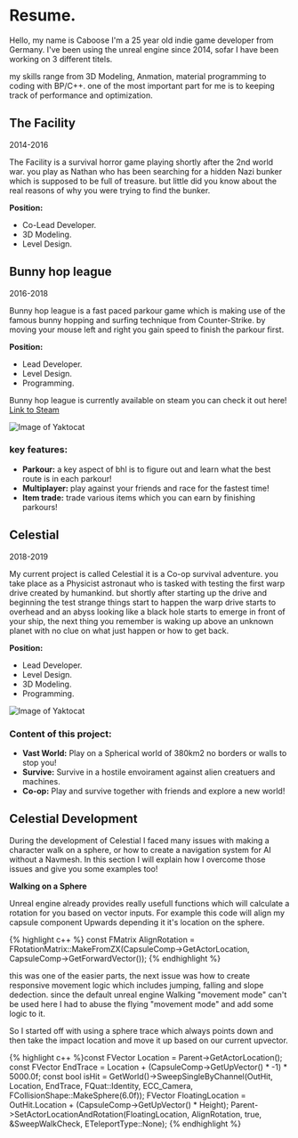 # Resume.

Hello, my name is Caboose I'm a 25 year old indie game developer from Germany.
I've been using the unreal engine since 2014, sofar I have been working on 3 different titels.

my skills range from 3D Modeling, Anmation, material programming to coding with BP/C++. 
one of the most important part for me is to keeping track of performance and optimization.

## The Facility
2014-2016

The Facility is a survival horror game playing shortly after the 2nd world war. you play as Nathan who has been searching for a hidden Nazi bunker
which is supposed to be full of treasure. but little did you know about the real reasons of why you were trying to find the bunker.

**Position:**
- Co-Lead Developer.
- 3D Modeling.
- Level Design.

## Bunny hop league
2016-2018

Bunny hop league is a fast paced parkour game which is making use of the famous bunny hopping and surfing technique from Counter-Strike.
by moving your mouse left and right you gain speed to finish the parkour first.

**Position:**
- Lead Developer.
- Level Design.
- Programming.
 
Bunny hop league is currently available on steam you can check it out here! [Link to Steam ](https://store.steampowered.com/app/429780/Bunny_Hop_League/)

![Image of Yaktocat](https://github.com/Caboose413/Caboose413.github.io/blob/master/assets/bunnyhopleague/BhlExample.gif?raw=true)

### key features:

- **Parkour:** a key aspect of bhl is to figure out and learn what the best route is in each parkour!
- **Multiplayer:** play against your friends and race for the fastest time!
- **Item trade:** trade various items which you can earn by finishing parkours!

## Celestial
2018-2019

My current project is called Celestial it is a Co-op survival adventure. you take place as a Physicist astronaut who is tasked with testing the first warp drive created by humankind.
but shortly after starting up the drive and beginning the test strange things start to happen the warp drive starts to overhead and an abyss looking like a black hole starts to emerge in front of your ship,
the next thing you remember is waking up above an unknown planet with no clue on what just happen or how to get back.

**Position:**
- Lead Developer.
- Level Design.
- 3D Modeling.
- Programming.

![Image of Yaktocat](https://github.com/Caboose413/Caboose413.github.io/blob/master/assets/Celestial/CelestialGif01.gif?raw=true)

### Content of this project:

- **Vast World:** Play on a Spherical world of 380km2 no borders or walls to stop you!
- **Survive:** Survive in a hostile envoirament against alien creatuers and machines.
- **Co-op:** Play and survive together with friends and explore a new world!


## Celestial Development

During the development of Celestial I faced many issues with making a character walk on a sphere,
or how to create a navigation system for AI without a Navmesh. 
In this section I will explain how I overcome those issues and give you some examples too!

**Walking on a Sphere**

Unreal engine already provides really usefull functions which will calculate a rotation for you based on vector inputs.
For example this code will align my capsule component Upwards depending it it's location on the sphere.

{% highlight c++ %} const FMatrix AlignRotation = FRotationMatrix::MakeFromZX(CapsuleComp->GetActorLocation, CapsuleComp->GetForwardVector()); {% endhighlight %}

this was one of the easier parts, the next issue was how to create responsive movement logic which includes jumping, falling and slope dedection. since the default unreal engine Walking "movement mode" can't be used here I had to abuse the flying "movement mode" and add some logic to it.


So I started off with using a sphere trace which always points down and then take the impact location and move it up based on our current upvector.

{% highlight c++ %}const FVector Location = Parent->GetActorLocation();
const FVector EndTrace = Location + (CapsuleComp->GetUpVector() * -1) * 5000.0f;
const bool isHit = GetWorld()->SweepSingleByChannel(OutHit, Location, EndTrace, FQuat::Identity, ECC_Camera, FCollisionShape::MakeSphere(6.0f));
FVector FloatingLocation = OutHit.Location + (CapsuleComp->GetUpVector() * Height);
Parent->SetActorLocationAndRotation(FloatingLocation, AlignRotation, true, &SweepWalkCheck, ETeleportType::None); {% endhighlight %}